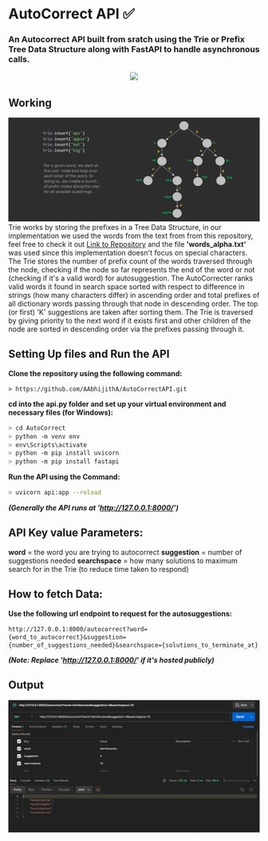 # AutoCorrect API ✅
### An Autocorrect API built from sratch using the Trie or Prefix Tree Data Structure along with FastAPI to handle asynchronous calls.

<div align='center'>
 <img src="https://skillicons.dev/icons?i=py,fastapi"></img>
</div>

## Working 
![](Trie.jpg)
 Trie works by storing the prefixes in a Tree Data Structure, in our implementation we used the words from the text from from this repository, feel free to check it out [Link to Repository](https://github.com/dwyl/english-words/tree/master) and the file **'words_alpha.txt'** was used since this implementation doesn't focus on special characters.
 The Trie stores the number of prefix count of the words traversed through the node, checking if the node so far represents the end of the word or not (checking if it's a valid word) for autosuggestion. The AutoCorrecter ranks valid words it found in search space sorted with respect to difference in strings (how many characters differ) in ascending order
 and total prefixes of all dictionary words passing through that node in descending order. The top (or first) 'K' suggestions are taken after sorting them. The Trie is traversed by giving priority to the next word if it exists first and other children of the node are sorted in descending order via the prefixes passing through it.

## Setting Up files and Run the API
**Clone the repository using the following command:**
```
> https://github.com/AAbhijithA/AutoCorrectAPI.git
```
**cd into the api.py folder and set up your virtual environment and necessary files (for Windows):**
```bash
> cd AutoCorrect
> python -m venv env
> env\Scripts\activate
> python -m pip install uvicorn
> python -m pip install fastapi
```
**Run the API using the Command:**
```bash
> uvicorn api:app --reload
```
***(Generally the API runs at 'http://127.0.0.1:8000/')***

## API Key value Parameters:

**word** = the word you are trying to autocorrect
**suggestion** = number of suggestions needed
**searchspace** = how many solutions to maximum search for in the Trie (to reduce time taken to respond)

## How to fetch Data:

**Use the following url endpoint to request for the autosuggestions:**
```
http://127.0.0.1:8000/autocorrect?word={word_to_autocorrect}&suggestion={number_of_suggestions_needed}&searchspace={solutions_to_terminate_at}
```
***(Note: Replace 'http://127.0.0.1:8000/' if it's hosted publicly)***

## Output
![](PostMan_OP.png)


